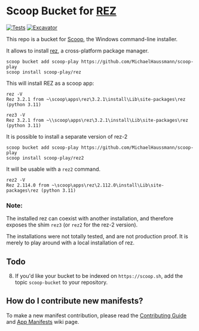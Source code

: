 # Scoop Bucket for [REZ](https://rez.readthedocs.io)

<!-- Uncomment the following line after replacing placeholders -->
[![Tests](https://github.com/MichaelHaussmann/scoop-play/actions/workflows/ci.yml/badge.svg)](https://github.com/MichaelHaussmann/scoop-play/actions/workflows/ci.yml) [![Excavator](https://github.com/MichaelHaussmann/scoop-play/actions/workflows/excavator.yml/badge.svg)](https://github.com/MichaelHaussmann/scoop-play/actions/workflows/excavator.yml)

This repo is a bucket for [Scoop](https://scoop.sh), the Windows command-line installer.

It allows to install [rez](https://rez.readthedocs.io), a cross-platform package manager.

```pwsh
scoop bucket add scoop-play https://github.com/MichaelHaussmann/scoop-play
scoop install scoop-play/rez
```

This will install REZ as a scoop app:

```pwsh
rez -V
Rez 3.2.1 from ~\scoop\apps\rez\3.2.1\install\Lib\site-packages\rez (python 3.11)

rez3 -V
Rez 3.2.1 from ~\\scoop\apps\rez\3.2.1\install\Lib\site-packages\rez (python 3.11)
```

It is possible to install a separate version of rez-2

```pwsh
scoop bucket add scoop-play https://github.com/MichaelHaussmann/scoop-play
scoop install scoop-play/rez2
```

It will be usable with a `rez2` command.
```
rez2 -V
Rez 2.114.0 from ~\scoop\apps\rez\2.112.0\install\Lib\site-packages\rez (python 3.11)
```

### Note:

The installed rez can coexist with another installation, and therefore exposes the shim `rez3` (or `rez2` for the rez-2 version).

The installations were not totally tested, and are not production proof. It is merely to play around with a local installation of rez.


## Todo

8. If you'd like your bucket to be indexed on `https://scoop.sh`, add the
   topic `scoop-bucket` to your repository.


## How do I contribute new manifests?

To make a new manifest contribution, please read the [Contributing
Guide](https://github.com/ScoopInstaller/.github/blob/main/.github/CONTRIBUTING.md)
and [App Manifests](https://github.com/ScoopInstaller/Scoop/wiki/App-Manifests)
wiki page.
